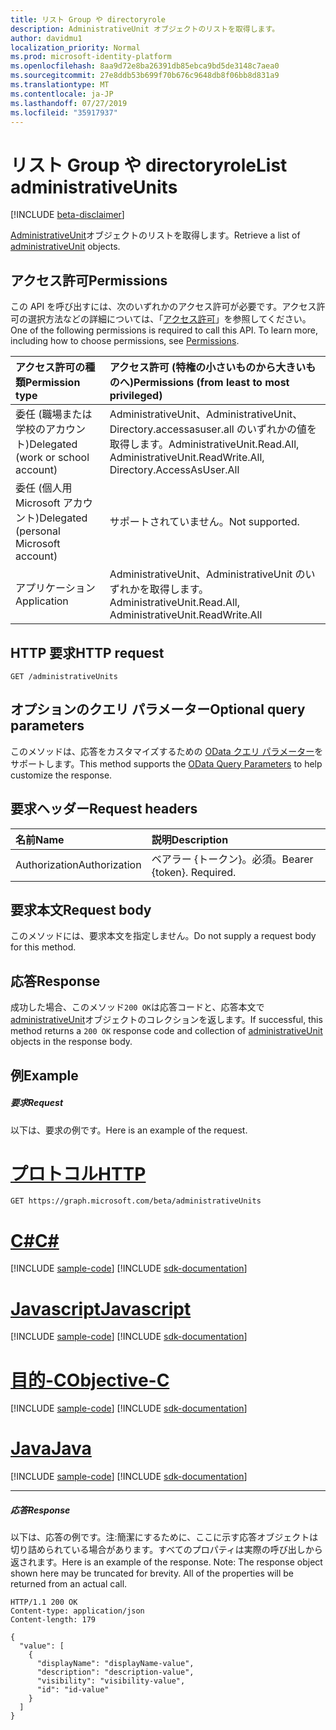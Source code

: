 ```yaml
---
title: リスト Group や directoryrole
description: AdministrativeUnit オブジェクトのリストを取得します。
author: davidmu1
localization_priority: Normal
ms.prod: microsoft-identity-platform
ms.openlocfilehash: 8aa9d72e8ba26391db85ebca9bd5de3148c7aea0
ms.sourcegitcommit: 27e8ddb53b699f70b676c9648db8f06bb8d831a9
ms.translationtype: MT
ms.contentlocale: ja-JP
ms.lasthandoff: 07/27/2019
ms.locfileid: "35917937"
---
```

# <a name="list-administrativeunits"></a><span data-ttu-id="1b3d9-103">リスト Group や directoryrole</span><span class="sxs-lookup"><span data-stu-id="1b3d9-103">List administrativeUnits</span></span>

[!INCLUDE [beta-disclaimer](../../includes/beta-disclaimer.md)]

<span data-ttu-id="1b3d9-104">[AdministrativeUnit](../resources/administrativeunit.md)オブジェクトのリストを取得します。</span><span class="sxs-lookup"><span data-stu-id="1b3d9-104">Retrieve a list of [administrativeUnit](../resources/administrativeunit.md) objects.</span></span>
## <a name="permissions"></a><span data-ttu-id="1b3d9-105">アクセス許可</span><span class="sxs-lookup"><span data-stu-id="1b3d9-105">Permissions</span></span>
<span data-ttu-id="1b3d9-p101">この API を呼び出すには、次のいずれかのアクセス許可が必要です。アクセス許可の選択方法などの詳細については、「[アクセス許可](/graph/permissions-reference)」を参照してください。</span><span class="sxs-lookup"><span data-stu-id="1b3d9-p101">One of the following permissions is required to call this API. To learn more, including how to choose permissions, see [Permissions](/graph/permissions-reference).</span></span>


|<span data-ttu-id="1b3d9-108">アクセス許可の種類</span><span class="sxs-lookup"><span data-stu-id="1b3d9-108">Permission type</span></span>      | <span data-ttu-id="1b3d9-109">アクセス許可 (特権の小さいものから大きいものへ)</span><span class="sxs-lookup"><span data-stu-id="1b3d9-109">Permissions (from least to most privileged)</span></span>              |
|:--------------------|:---------------------------------------------------------|
|<span data-ttu-id="1b3d9-110">委任 (職場または学校のアカウント)</span><span class="sxs-lookup"><span data-stu-id="1b3d9-110">Delegated (work or school account)</span></span> | <span data-ttu-id="1b3d9-111">AdministrativeUnit、AdministrativeUnit、Directory.accessasuser.all のいずれかの値を取得します。</span><span class="sxs-lookup"><span data-stu-id="1b3d9-111">AdministrativeUnit.Read.All, AdministrativeUnit.ReadWrite.All, Directory.AccessAsUser.All</span></span>    |
|<span data-ttu-id="1b3d9-112">委任 (個人用 Microsoft アカウント)</span><span class="sxs-lookup"><span data-stu-id="1b3d9-112">Delegated (personal Microsoft account)</span></span> | <span data-ttu-id="1b3d9-113">サポートされていません。</span><span class="sxs-lookup"><span data-stu-id="1b3d9-113">Not supported.</span></span>    |
|<span data-ttu-id="1b3d9-114">アプリケーション</span><span class="sxs-lookup"><span data-stu-id="1b3d9-114">Application</span></span> | <span data-ttu-id="1b3d9-115">AdministrativeUnit、AdministrativeUnit のいずれかを取得します。</span><span class="sxs-lookup"><span data-stu-id="1b3d9-115">AdministrativeUnit.Read.All, AdministrativeUnit.ReadWrite.All</span></span> |

## <a name="http-request"></a><span data-ttu-id="1b3d9-116">HTTP 要求</span><span class="sxs-lookup"><span data-stu-id="1b3d9-116">HTTP request</span></span>
<!-- { "blockType": "ignored" } -->
```http
GET /administrativeUnits
```
## <a name="optional-query-parameters"></a><span data-ttu-id="1b3d9-117">オプションのクエリ パラメーター</span><span class="sxs-lookup"><span data-stu-id="1b3d9-117">Optional query parameters</span></span>
<span data-ttu-id="1b3d9-118">このメソッドは、応答をカスタマイズするための [OData クエリ パラメーター](https://developer.microsoft.com/graph/docs/concepts/query_parameters)をサポートします。</span><span class="sxs-lookup"><span data-stu-id="1b3d9-118">This method supports the [OData Query Parameters](https://developer.microsoft.com/graph/docs/concepts/query_parameters) to help customize the response.</span></span>

## <a name="request-headers"></a><span data-ttu-id="1b3d9-119">要求ヘッダー</span><span class="sxs-lookup"><span data-stu-id="1b3d9-119">Request headers</span></span>
| <span data-ttu-id="1b3d9-120">名前</span><span class="sxs-lookup"><span data-stu-id="1b3d9-120">Name</span></span>      |<span data-ttu-id="1b3d9-121">説明</span><span class="sxs-lookup"><span data-stu-id="1b3d9-121">Description</span></span>|
|:----------|:----------|
| <span data-ttu-id="1b3d9-122">Authorization</span><span class="sxs-lookup"><span data-stu-id="1b3d9-122">Authorization</span></span>  | <span data-ttu-id="1b3d9-p102">ベアラー {トークン}。必須。</span><span class="sxs-lookup"><span data-stu-id="1b3d9-p102">Bearer {token}. Required.</span></span>|

## <a name="request-body"></a><span data-ttu-id="1b3d9-125">要求本文</span><span class="sxs-lookup"><span data-stu-id="1b3d9-125">Request body</span></span>
<span data-ttu-id="1b3d9-126">このメソッドには、要求本文を指定しません。</span><span class="sxs-lookup"><span data-stu-id="1b3d9-126">Do not supply a request body for this method.</span></span>

## <a name="response"></a><span data-ttu-id="1b3d9-127">応答</span><span class="sxs-lookup"><span data-stu-id="1b3d9-127">Response</span></span>

<span data-ttu-id="1b3d9-128">成功した場合、このメソッド`200 OK`は応答コードと、応答本文で[administrativeUnit](../resources/administrativeunit.md)オブジェクトのコレクションを返します。</span><span class="sxs-lookup"><span data-stu-id="1b3d9-128">If successful, this method returns a `200 OK` response code and collection of [administrativeUnit](../resources/administrativeunit.md) objects in the response body.</span></span>
## <a name="example"></a><span data-ttu-id="1b3d9-129">例</span><span class="sxs-lookup"><span data-stu-id="1b3d9-129">Example</span></span>
##### <a name="request"></a><span data-ttu-id="1b3d9-130">要求</span><span class="sxs-lookup"><span data-stu-id="1b3d9-130">Request</span></span>
<span data-ttu-id="1b3d9-131">以下は、要求の例です。</span><span class="sxs-lookup"><span data-stu-id="1b3d9-131">Here is an example of the request.</span></span>

# <a name="httptabhttp"></a>[<span data-ttu-id="1b3d9-132">プロトコル</span><span class="sxs-lookup"><span data-stu-id="1b3d9-132">HTTP</span></span>](#tab/http)
<!-- {
  "blockType": "request",
  "name": "get_administrativeunits"
}-->
```http
GET https://graph.microsoft.com/beta/administrativeUnits
```
# <a name="ctabcsharp"></a>[<span data-ttu-id="1b3d9-133">C#</span><span class="sxs-lookup"><span data-stu-id="1b3d9-133">C#</span></span>](#tab/csharp)
[!INCLUDE [sample-code](../includes/snippets/csharp/get-administrativeunits-csharp-snippets.md)]
[!INCLUDE [sdk-documentation](../includes/snippets/snippets-sdk-documentation-link.md)]

# <a name="javascripttabjavascript"></a>[<span data-ttu-id="1b3d9-134">Javascript</span><span class="sxs-lookup"><span data-stu-id="1b3d9-134">Javascript</span></span>](#tab/javascript)
[!INCLUDE [sample-code](../includes/snippets/javascript/get-administrativeunits-javascript-snippets.md)]
[!INCLUDE [sdk-documentation](../includes/snippets/snippets-sdk-documentation-link.md)]

# <a name="objective-ctabobjc"></a>[<span data-ttu-id="1b3d9-135">目的-C</span><span class="sxs-lookup"><span data-stu-id="1b3d9-135">Objective-C</span></span>](#tab/objc)
[!INCLUDE [sample-code](../includes/snippets/objc/get-administrativeunits-objc-snippets.md)]
[!INCLUDE [sdk-documentation](../includes/snippets/snippets-sdk-documentation-link.md)]

# <a name="javatabjava"></a>[<span data-ttu-id="1b3d9-136">Java</span><span class="sxs-lookup"><span data-stu-id="1b3d9-136">Java</span></span>](#tab/java)
[!INCLUDE [sample-code](../includes/snippets/java/get-administrativeunits-java-snippets.md)]
[!INCLUDE [sdk-documentation](../includes/snippets/snippets-sdk-documentation-link.md)]

---

##### <a name="response"></a><span data-ttu-id="1b3d9-137">応答</span><span class="sxs-lookup"><span data-stu-id="1b3d9-137">Response</span></span>
<span data-ttu-id="1b3d9-p103">以下は、応答の例です。注:簡潔にするために、ここに示す応答オブジェクトは切り詰められている場合があります。すべてのプロパティは実際の呼び出しから返されます。</span><span class="sxs-lookup"><span data-stu-id="1b3d9-p103">Here is an example of the response. Note: The response object shown here may be truncated for brevity. All of the properties will be returned from an actual call.</span></span>
<!-- {
  "blockType": "response",
  "truncated": true,
  "@odata.type": "microsoft.graph.administrativeUnit",
  "isCollection": true
} -->
```http
HTTP/1.1 200 OK
Content-type: application/json
Content-length: 179

{
  "value": [
    {
      "displayName": "displayName-value",
      "description": "description-value",
      "visibility": "visibility-value",
      "id": "id-value"
    }
  ]
}
```

<!-- uuid: 8fcb5dbc-d5aa-4681-8e31-b001d5168d79
2015-10-25 14:57:30 UTC -->
<!--
{
  "type": "#page.annotation",
  "description": "List administrativeUnits",
  "keywords": "",
  "section": "documentation",
  "tocPath": "",
  "suppressions": [
  ]
}
-->
